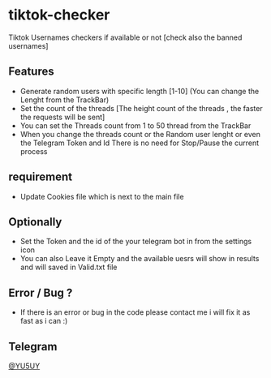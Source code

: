 ﻿
# tiktok-checker
Tiktok Usernames checkers if available or not [check also the banned usernames]

## Features
- Generate random users with specific length [1-10] (You can change the Lenght from the TrackBar)
- Set the count of the threads [The height count of the threads , the faster the requests will be sent]
- You can set the Threads count from 1 to 50 thread from the TrackBar
- When you change the threads count or the Random user lenght or even the Telegram Token and Id There is no need for Stop/Pause the current process

## requirement
- Update Cookies file which is next to the main file

## Optionally
- Set the Token and the id of the your telegram bot in from the settings icon
- You can also Leave it Empty and the available uesrs will show in results and will saved in Valid.txt file

## Error / Bug ?
- If there is an error or bug in the code please contact me i will fix it as fast as i can :)

## Telegram
[@YU5UY](https://t.me/yu5uy)